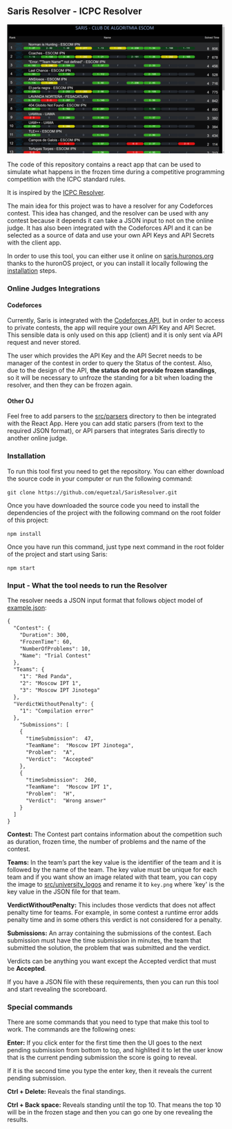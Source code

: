 ## Saris Resolver - ICPC Resolver

![Example image of Saris by Club Algoritmia ESCOM](/public/exampleImage.PNG)

The code of this repository contains a react app that can be used to simulate what happens in the frozen time during a competitive programming competition with the ICPC standard rules.

It is inspired by the [ICPC Resolver](https://tools.icpc.global/resolver/).

The main idea for this project was to have a resolver for any Codeforces contest. This idea has changed, and the resolver can be used with any contest because it depends it can take a JSON input to not on the online judge.
It has also been integrated with the Codeforces API and it can be selected as a source of data and use your own API Keys and API Secrets with the client app.

In order to use this tool, you can either use it online on [saris.huronos.org](https://saris.huronos.org) thanks to the huronOS project, or you can install it locally following the [installation](#Installation) steps.

### Online Judges Integrations

#### Codeforces

Currently, Saris is integrated with the [Codeforces API](https://codeforces.com/apiHelp), but in order to access to private contests, the app will require your own API Key and API Secret. This sensible data is only used on this app (client) and it is only sent vía API request and never stored.

The user which provides the API Key and the API Secret needs to be manager of the contest in order to query the Status of the contest. Also, due to the design of the API, **the status do not provide frozen standings**, so it will be necessary to unfroze the standing for a bit when loading the resolver, and then they can be frozen again.

#### Other OJ

Feel free to add parsers to the [src/parsers](src/parsers/) directory to then be integrated with the React App. Here you can add static parsers (from text to the required JSON format), or API parsers that integrates Saris directly to another online judge.

### Installation

To run this tool first you need to get the repository. You can either download the source code in your computer or run the following command:

`git clone https://github.com/equetzal/SarisResolver.git`

Once you have downloaded the source code you need to install the dependencies of the project with the following command on the root folder of this project:

`npm install`

Once you have run this command, just type next command in the root folder of the project and start using Saris:

`npm start`

### Input - What the tool needs to run the Resolver

The resolver needs a JSON input format that follows object model of [example.json](https://github.com/equetzal/SarisResolver/tree/public/example.json):

```
{
  "Contest": {
    "Duration": 300,
    "FrozenTime": 60,
    "NumberOfProblems": 10,
	"Name": "Trial Contest"
  },
  "Teams": {
    "1": "Red Panda",
    "2": "Moscow IPT 1",
    "3": "Moscow IPT Jinotega"
  },
  "VerdictWithoutPenalty": {
    "1": "Compilation error"
  },
    "Submissions": [
    {
      "timeSubmission":  47,
      "TeamName":  "Moscow IPT Jinotega",
      "Problem":  "A",
      "Verdict":  "Accepted"
    },
    {
      "timeSubmission":  260,
      "TeamName":  "Moscow IPT 1",
      "Problem":  "H",
      "Verdict":  "Wrong answer"
    }
  ]
}
```

**Contest:** The Contest part contains information about the competition such as duration, frozen time, the number of problems and the name of the contest.

**Teams:** In the team’s part the key value is the identifier of the team and it is followed by the name of the team. The key value must be unique for each team and if you want show an image related with that team, you can copy the image to [src/university_logos](https://github.com/galloska/SarisByClubAlgoritmiaESCOM/tree/master/src/university_logos) and rename it to `key.png` where 'key' is the key value in the JSON file for that team.

**VerdictWithoutPenalty:** This includes those verdicts that does not affect penalty time for teams. For example, in some contest a runtime error adds penalty time and in some others this verdict is not considered for a penalty.

**Submissions:** An array containing the submissions of the contest. Each submission must have the time submission in minutes, the team that submitted the solution, the problem that was submitted and the verdict.

Verdicts can be anything you want except the Accepted verdict that must be **Accepted**.

If you have a JSON file with these requirements, then you can run this tool and start revealing the scoreboard.

### Special commands

There are some commands that you need to type that make this tool to work. The commands are the following ones:

**Enter:** If you click enter for the first time then the UI goes to the next pending submission from bottom to top, and highlited it to let the user know that is the current pending submission the score is going to reveal.

If it is the second time you type the enter key, then it reveals the current pending submission.

**Ctrl + Delete:** Reveals the final standings.

**Ctrl + Back space:** Reveals standing until the top 10. That means the top 10 will be in the frozen stage and then you can go one by one revealing the results.
